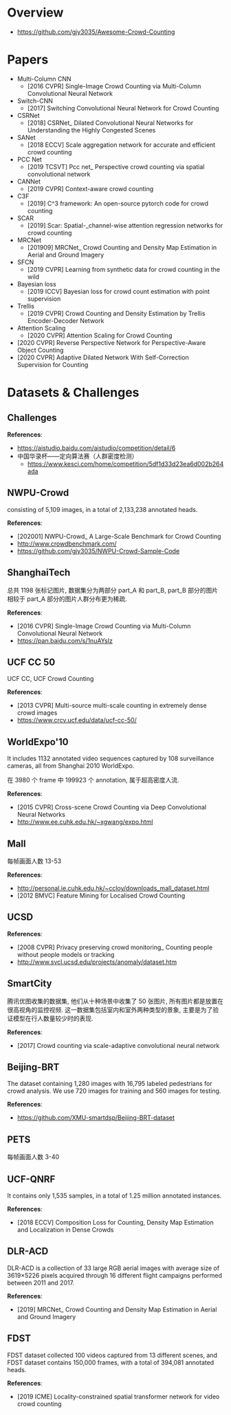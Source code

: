 # Overview
- https://github.com/gjy3035/Awesome-Crowd-Counting

# Papers
- Multi-Column CNN
    - [2016 CVPR] Single-Image Crowd Counting via Multi-Column Convolutional Neural Network
- Switch-CNN
    - [2017] Switching Convolutional Neural Network for Crowd Counting
- CSRNet
    - [2018] CSRNet_ Dilated Convolutional Neural Networks for Understanding the Highly Congested Scenes
- SANet
    - [2018 ECCV] Scale aggregation network for accurate and efficient crowd counting
- PCC Net
    - [2019 TCSVT] Pcc net_ Perspective crowd counting via spatial convolutional network
- CANNet
    - [2019 CVPR] Context-aware crowd counting
- C3F
    - [2019] C^3 framework: An open-source pytorch code for crowd counting
- SCAR
    - [2019] Scar: Spatial-_channel-wise attention regression networks for crowd counting
- MRCNet
    - [201909] MRCNet_ Crowd Counting and Density Map Estimation in Aerial and Ground Imagery
- SFCN
    - [2019 CVPR] Learning from synthetic data for crowd counting in the wild
- Bayesian loss
    - [2019 ICCV] Bayesian loss for crowd count estimation with point supervision
- Trellis
    - [2019 CVPR] Crowd Counting and Density Estimation by Trellis Encoder-Decoder Network
- Attention Scaling
    - [2020 CVPR] Attention Scaling for Crowd Counting
- [2020 CVPR] Reverse Perspective Network for Perspective-Aware Object Counting
- [2020 CVPR] Adaptive Dilated Network With Self-Correction Supervision for Counting


# Datasets & Challenges

## Challenges
**References**:
- https://aistudio.baidu.com/aistudio/competition/detail/6
- 中国华录杯——定向算法赛（人群密度检测）
    - https://www.kesci.com/home/competition/5df1d33d23ea6d002b264ada

    
## NWPU-Crowd
consisting of 5,109 images, in a total of 2,133,238 annotated heads.

**References**:
- [202001] NWPU-Crowd_ A Large-Scale Benchmark for Crowd Counting
- http://www.crowdbenchmark.com/
- https://github.com/gjy3035/NWPU-Crowd-Sample-Code

    
## ShanghaiTech
总共 1198 张标记图片, 数据集分为两部分 part_A 和 part_B, part_B 部分的图片相较于 part_A 部分的图片人群分布更为稀疏.

**References**:
- [2016 CVPR] Single-Image Crowd Counting via Multi-Column Convolutional Neural Network
- https://pan.baidu.com/s/1nuAYslz

    
## UCF CC 50
UCF CC, UCF Crowd Counting

**References**:
- [2013 CVPR] Multi-source multi-scale counting in extremely dense crowd images
- https://www.crcv.ucf.edu/data/ucf-cc-50/


## WorldExpo'10
It includes 1132 annotated video sequences captured by 108 surveillance cameras, all from Shanghai 2010 WorldExpo. 

在 3980 个 frame 中 199923 个 annotation, 属于超高密度人流.

**References**:
- [2015 CVPR] Cross-scene Crowd Counting via Deep Convolutional Neural Networks
- http://www.ee.cuhk.edu.hk/~xgwang/expo.html


## Mall
每帧画面人数 13-53

**References**:
- http://personal.ie.cuhk.edu.hk/~ccloy/downloads_mall_dataset.html
- [2012 BMVC] Feature Mining for Localised Crowd Counting 


## UCSD
**References**:
- [2008 CVPR] Privacy preserving crowd monitoring_ Counting people without people models or tracking
- http://www.svcl.ucsd.edu/projects/anomaly/dataset.htm

    
## SmartCity 
腾讯优图收集的数据集, 他们从十种场景中收集了 50 张图片, 所有图片都是放置在很高视角的监控视频. 这一数据集包括室内和室外两种类型的景象, 主要是为了验证模型在行人数量较少时的表现. 

**References**:
- [2017] Crowd counting via scale-adaptive convolutional neural network


## Beijing-BRT
The dataset containing 1,280 images with 16,795 labeled pedestrians for crowd analysis. We use 720 images for training and 560 images for testing.

**References**:
- https://github.com/XMU-smartdsp/Beijing-BRT-dataset


## PETS
每帧画面人数 3-40


## UCF-QNRF
It contains only 1,535 samples, in a total of 1.25 million annotated instances.

**References**:
- [2018 ECCV] Composition Loss for Counting, Density Map Estimation and Localization in Dense Crowds

    
## DLR-ACD
DLR-ACD is a collection of 33 large RGB aerial images with average size of 3619×5226 pixels acquired through 16 different flight campaigns performed between 2011 and 2017.

**References**:
- [2019] MRCNet_ Crowd Counting and Density Map Estimation in Aerial and Ground Imagery


## FDST
FDST dataset collected 100 videos captured from 13 different scenes, and FDST dataset contains 150,000 frames, with a total of 394,081 annotated heads.

**References**:
- [2019 ICME] Locality-constrained spatial transformer network for video crowd counting

